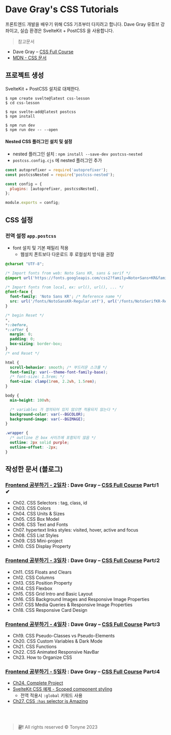 # Dave Gray's CSS Tutorials

프론트엔드 개발을 배우기 위해 CSS 기초부터 다지려고 합니다. Dave Gray 유튜브 강좌이고, 실습 환경은 SvelteKit + PostCSS 을 사용합니다.

> 참고문서

- Dave Gray &ndash; [CSS Full Course](https://www.youtube.com/playlist?list=PL0Zuz27SZ-6Mx9fd9elt80G1bPcySmWit)
- [MDN - CSS 문서](https://developer.mozilla.org/ko/docs/Web/CSS)

## 프로젝트 생성

SvelteKit + PostCSS 설치로 대체한다.

```console
$ npm create svelte@latest css-lesson
$ cd css-lesson

$ npx svelte-add@latest postcss
$ npm install

$ npm run dev
$ npm run dev -- --open
```

#### Nested CSS 플러그인 설치 및 설정

- nested 플러그인 설치 : `npm install --save-dev postcss-nested`
- `postcss.config.cjs` 에 nested 플러그인 추가

```js
const autoprefixer = require('autoprefixer');
const postcssNested = require('postcss-nested');

const config = {
  plugins: [autoprefixer, postcssNested],
};

module.exports = config;
```

## CSS 설정

### 전역 설정 `app.postcss`

- font 설치 및 기본 패밀리 적용
  - 웹설치 폰트보다 다운로드 후 로컬설치 방식을 권장

```css
@charset "UTF-8";

/* Import fonts from web: Noto Sans KR, sans & serif */
@import url('https://fonts.googleapis.com/css2?family=Noto+Sans+KR&family=Noto+Serif+KR&display=swap');

/* Import fonts from local, ex: url(), url(), ... */
@font-face {
  font-family: 'Noto Sans KR'; /* Reference name */
  src: url('/fonts/NotoSansKR-Regular.otf'), url('/fonts/NotoSerifKR-Regular.otf');
}

/* begin Reset */
*,
*::before,
*::after {
  margin: 0;
  padding: 0;
  box-sizing: border-box;
}
/* end Reset */

html {
  scroll-behavior: smooth; /* 부드러운 스크롤 */
  font-family: var(--theme-font-family-base);
  /* font-size: 1.5rem; */
  font-size: clamp(1rem, 2.2vh, 1.5rem);
}

body {
  min-height: 100vh;

  /* variables 가 정의되어 있지 않으면 적용되지 않는다 */
  background-color: var(--BGCOLOR);
  background-image: var(--BGIMAGE);
}

.wrapper {
  /* outline 은 box 사이즈에 포함되지 않음 */
  outline: 2px solid purple;
  outline-offset: -2px;
}
```

## 작성한 문서 (블로그)

### [Frontend 공부하기 - 2일차](/posts/2023-06-29-frontend-tutorial-day2/) : Dave Gray &ndash; [CSS Full Course](https://www.youtube.com/playlist?list=PL0Zuz27SZ-6Mx9fd9elt80G1bPcySmWit) Part&#9839;1 &nbsp; &#10004;

- Ch02. CSS Selectors : tag, class, id
- Ch03. CSS Colors
- Ch04. CSS Units &amp; Sizes
- Ch05. CSS Box Model
- Ch06. CSS Text and Fonts
- Ch07. hypertext links styles: visited, hover, active and focus
- Ch08. CSS List Styles
- Ch09. CSS Mini-project
- Ch10. CSS Display Property

### [Frontend 공부하기 - 3일차](/posts/2023-06-30-frontend-tutorial-day3/) : Dave Gray &ndash; [CSS Full Course](https://www.youtube.com/playlist?list=PL0Zuz27SZ-6Mx9fd9elt80G1bPcySmWit) Part&#9839;2

- Ch11. CSS Floats and Clears
- Ch12. CSS Columns
- Ch13. CSS Position Property
- Ch14. CSS Flexbox
- Ch15. CSS Grid Intro and Basic Layout
- Ch16. CSS Background Images and Responsive Image Properties
- Ch17. CSS Media Queries &amp; Responsive Image Properties
- Ch18. CSS Responsive Card Design

### [Frontend 공부하기 - 4일차](/posts/2023-07-03-frontend-tutorial-day4/) : Dave Gray &ndash; [CSS Full Course](https://www.youtube.com/playlist?list=PL0Zuz27SZ-6Mx9fd9elt80G1bPcySmWit) Part&#9839;3

- Ch19. CSS Pseudo-Classes vs Pseudo-Elements
- Ch20. CSS Custom Variables &amp; Dark Mode
- Ch21. CSS Functions
- Ch22. CSS Animated Responsive NavBar
- Ch23. How to Organize CSS

### [Frontend 공부하기 - 5일차](/posts/2023-07-03-frontend-tutorial-day4/) : Dave Gray &ndash; [CSS Full Course](https://www.youtube.com/playlist?list=PL0Zuz27SZ-6Mx9fd9elt80G1bPcySmWit) Part&#9839;4

- [Ch24. Complete Project](https://www.youtube.com/watch?v=cMN2Odm5ieA&list=PL0Zuz27SZ-6Mx9fd9elt80G1bPcySmWit&index=25)
- [SvelteKit CSS 예제 - Scoped component styling](https://svelte.dev/repl/bb7a7e7a71b440039016e65de00a8a98?version=3.22.2)
  - 전역 적용시 `:global` 키워드 사용
- [Ch27. CSS `:has` selector is Amazing](https://www.youtube.com/watch?v=XdtZWVK3y_Q&list=PL0Zuz27SZ-6Mx9fd9elt80G1bPcySmWit&index=28)

&nbsp; <br />
&nbsp; <br />

> **끝!** All rights reserved &copy; Tonyne 2023
